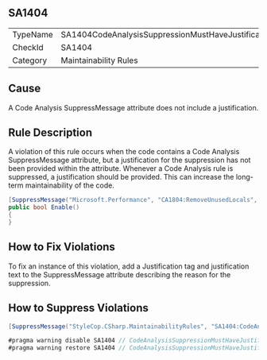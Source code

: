 ﻿## SA1404

<table>
<tr>
  <td>TypeName</td>
  <td>SA1404CodeAnalysisSuppressionMustHaveJustification</td>
</tr>
<tr>
  <td>CheckId</td>
  <td>SA1404</td>
</tr>
<tr>
  <td>Category</td>
  <td>Maintainability Rules</td>
</tr>
</table>

## Cause

A Code Analysis SuppressMessage attribute does not include a justification.

## Rule Description

A violation of this rule occurs when the code contains a Code Analysis SuppressMessage attribute, but a justification for the suppression has not been provided within the attribute. Whenever a Code Analysis rule is suppressed, a justification should be provided. This can increase the long-term maintainability of the code.

```csharp
[SuppressMessage("Microsoft.Performance", "CA1804:RemoveUnusedLocals", Justification = "Used during unit testing")]
public bool Enable()
{
}
```

## How to Fix Violations

To fix an instance of this violation, add a Justification tag and justification text to the SuppressMessage attribute describing the reason for the suppression.

## How to Suppress Violations

```csharp
[SuppressMessage("StyleCop.CSharp.MaintainabilityRules", "SA1404:CodeAnalysisSuppressionMustHaveJustification", Justification = "Reviewed.")]
```

```csharp
#pragma warning disable SA1404 // CodeAnalysisSuppressionMustHaveJustification
#pragma warning restore SA1404 // CodeAnalysisSuppressionMustHaveJustification
```
